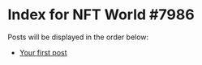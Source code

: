 # Index for NFT World #7986
Posts will be displayed in the order below:

- [Your first post](./001-first.md)

